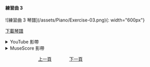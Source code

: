 ﻿---
---
<h4>練習曲 3</h4> 
![練習曲 3 琴譜](/assets/Piano/Exercise-03.png){: width="600px"}

<a href="/assets/Piano/Exercise-03.pdf" target="_blank">下載琴譜</a>

<details>
  <summary>YouTube 影帶</summary>
<ol>
<iframe width="560" height="315" src="https://www.youtube.com/embed/tchpSCkFdo0" title="練習曲 3" frameborder="0" allow="accelerometer; autoplay; clipboard-write; encrypted-media; gyroscope; picture-in-picture; web-share" allowfullscreen></iframe>

</ol>
</details>

<details>
  <summary>MuseScore 影帶</summary>
<ol>
<iframe width="100%" height="394" src="https://musescore.com/user/65457238/scores/11041336/embed" frameborder="0" allowfullscreen allow="autoplay; fullscreen"></iframe><span><a href="https://musescore.com/user/65457238/scores/11041336/s/aOMKmx" target="_blank">Exercise-03</a> by <a href="https://musescore.com/user/65457238">wenrongwu</a></span>
</ol>
</details>


&nbsp;&nbsp;&nbsp;&nbsp;&nbsp;&nbsp;&nbsp;&nbsp;&nbsp;&nbsp;&nbsp;&nbsp;
&nbsp;&nbsp;&nbsp;&nbsp;&nbsp;&nbsp;&nbsp;&nbsp;&nbsp;&nbsp;&nbsp;&nbsp;
[上一頁](Practice)
&nbsp;&nbsp;&nbsp;&nbsp;&nbsp;&nbsp;&nbsp;&nbsp;&nbsp;&nbsp;&nbsp;&nbsp;
[下一頁](Practice04)






